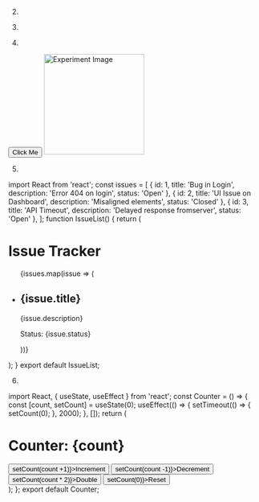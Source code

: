 2)
<!DOCTYPE html>
<head>
    <title>
        String Manipulation
    </title>
    <script>
        function isPalindrome(str){
            let cleanstr=str.replace(/[^A-Za-z0-9]/g,'').toLowerCase();
            return cleanstr===cleanstr.split('').reverse().join('');
        }
        let userinput=prompt("enter a string");
        let lengthOfString=userinput.length;
        let extractedword=userinput.includes("javascript")? userinput.substring(userinput.indexOf("javascript"),
    userinput.indexOf("javascript")+"javascript".length):"javascript not found";
    let newstring=userinput.replace("javascript","typescript");
    let palindromecheck=isPalindrome(userinput);
    console.log(`new string ${newstring}`)
    alert(`length= ${lengthOfString}\n extracted: ${extractedword} \m paindrome ${palindromecheck}\n  new string${newstring}`)
    </script>
</head>
</html>

3)
<!DOCTYPE html>
<head>
<title>Dynamic Student Object</title>
<script>
function createStudent()
{
let student =
{
name: prompt("Enter the student's name:"),
grade: parseFloat(prompt("Enter the student's grade:")),
subjects: prompt("Enter the student's subjects separated bycommas:").split(',').map(subject => subject.trim()),
passed: function()
{
return this.grade >= 50;
}
};
return student;
}
function displayInfo(student)
{
console.log("Student Details:");
for (let key in student)
{
if (typeof student[key] !== 'function')
{
    console.log(`${key}: ${student[key]}`);
}
}
console.log("Passed:", student.passed() ? "Yes" : "No");
console.log(" ");
}

let numStudents = parseInt(prompt("How many students' details wouldyou like to enter?"));
for (let i = 0; i < numStudents; i++)
{
console.log(`Enter details for student #${i + 1}:`);
let student = createStudent(); 
displayInfo(student);
}
</script>
</head>
</html>

4)
<!DOCTYPE html>
<html lang="en">
<head>
  <title>Event Listeners Experiment</title>
</head>
<body>
  <button id="b">Click Me</button>
  <img
    id="image"
    src="https://www.w3schools.com/html/img_chania.jpg"
    alt="Experiment Image"
    width="200"
  >
  <script>
    document.getElementById('b').addEventListener('click', function() {
      console.log("Button clicked!");
    });
    document.getElementById('image').addEventListener('mouseover', function() {
      this.style.border = '5px solid red';
    });
    document.getElementById('image').addEventListener('mouseout', function() {
      this.style.border = 'none';
    });
    document.addEventListener('keydown', function(event) {
      console.log("Key pressed: " + event.key);
    });
  </script>
</body>
</html>

5)
import React from 'react';
const issues = [
{ id: 1, title: 'Bug in Login', description: 'Error 404 on login',
status: 'Open' },
{ id: 2, title: 'UI Issue on Dashboard', description: 'Misaligned elements', status: 'Closed' },
{ id: 3, title: 'API Timeout', description: 'Delayed response fromserver', status: 'Open' },
];
function IssueList() { 
return (
<div>
<h1>Issue Tracker</h1>
<ul>
{issues.map(issue => (
<li key={issue.id}> 
<h2>{issue.title}</h2> 
<p>{issue.description}</p> 
<p>Status: {issue.status}</p> 
</li>
))}
</ul>
</div>
);
}
export default IssueList;

6)
import React, { useState, useEffect } from 'react';
const Counter = () => {
const [count, setCount] = useState(0);
useEffect(() => {
setTimeout(() => {
setCount(0);
}, 2000);
}, []);
return (
<div>
<h1>Counter: {count}</h1>
<button onClick={() => setCount(count +1)}>Increment</button>
<button onClick={() => setCount(count -1)}>Decrement</button>
<button onClick={() => setCount(count * 2)}>Double</button>
<button onClick={() => setCount(0)}>Reset</button>
</div>
);
};
export default Counter;
